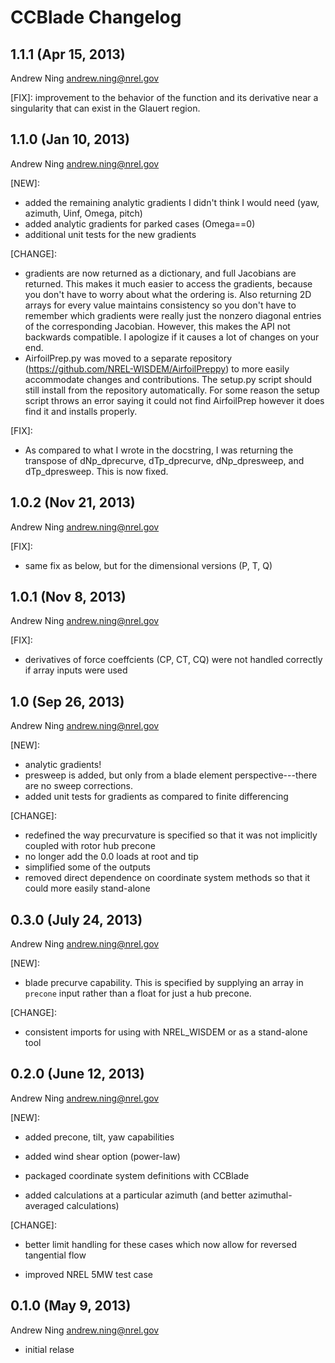 # CCBlade Changelog

## 1.1.1 (Apr 15, 2013)

Andrew Ning <andrew.ning@nrel.gov>

[FIX]: improvement to the behavior of the function and its derivative near a singularity that can exist in the Glauert region.


## 1.1.0 (Jan 10, 2013)

Andrew Ning <andrew.ning@nrel.gov>

[NEW]:

- added the remaining analytic gradients I didn't think I would need (yaw, azimuth, Uinf, Omega, pitch)
- added analytic gradients for parked cases (Omega==0)
- additional unit tests for the new gradients

[CHANGE]:

- gradients are now returned as a dictionary, and full Jacobians are returned.  This makes it much easier to access the gradients, because you don't have to worry about what the ordering is.  Also returning 2D arrays for every value maintains consistency so you don't have to remember which gradients were really just the nonzero diagonal entries of the corresponding Jacobian.  However, this makes the API not backwards compatible.  I apologize if it causes a lot of changes on your end.
- AirfoilPrep.py was moved to a separate repository (https://github.com/NREL-WISDEM/AirfoilPreppy) to more easily accommodate changes and contributions.  The setup.py script should still install from the repository automatically.  For some reason the setup script throws an error saying it could not find AirfoilPrep however it does find it and installs properly.

[FIX]:

- As compared to what I wrote in the docstring, I was returning the transpose of dNp_dprecurve, dTp_dprecurve, dNp_dpresweep, and dTp_dpresweep.  This is now fixed.

## 1.0.2 (Nov 21, 2013)

Andrew Ning <andrew.ning@nrel.gov>

[FIX]:

- same fix as below, but for the dimensional versions (P, T, Q)


## 1.0.1 (Nov 8, 2013)

Andrew Ning <andrew.ning@nrel.gov>

[FIX]:

- derivatives of force coeffcients (CP, CT, CQ) were not handled correctly if array inputs were used

## 1.0 (Sep 26, 2013)

Andrew Ning <andrew.ning@nrel.gov>

[NEW]:

- analytic gradients!
- presweep is added, but only from a blade element perspective---there are no sweep corrections.
- added unit tests for gradients as compared to finite differencing

[CHANGE]:

- redefined the way precurvature is specified so that it was not implicitly coupled with rotor hub precone
- no longer add the 0.0 loads at root and tip
- simplified some of the outputs
- removed direct dependence on coordinate system methods so that it could more easily stand-alone


## 0.3.0 (July 24, 2013)

Andrew Ning <andrew.ning@nrel.gov>

[NEW]:

- blade precurve capability.  This is specified by supplying an array in ``precone`` input rather than a float for just a hub precone.

[CHANGE]:

- consistent imports for using with NREL_WISDEM or as a stand-alone tool


## 0.2.0 (June 12, 2013)

Andrew Ning <andrew.ning@nrel.gov>

[NEW]:

- added precone, tilt, yaw capabilities

- added wind shear option (power-law)

- packaged coordinate system definitions with CCBlade

- added calculations at a particular azimuth (and better azimuthal-averaged calculations)

[CHANGE]:

- better limit handling for these cases which now allow for reversed tangential flow

- improved NREL 5MW test case


## 0.1.0 (May 9, 2013)

Andrew Ning <andrew.ning@nrel.gov>

- initial relase